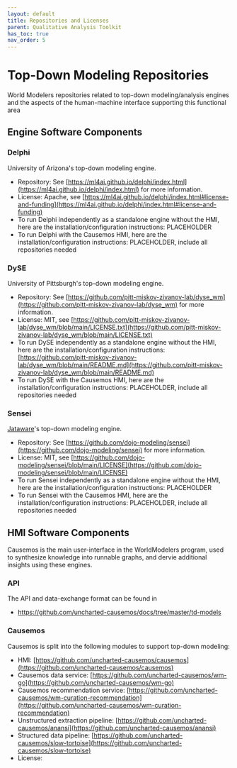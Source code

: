 ```yaml
---
layout: default
title: Repositories and Licenses
parent: Qualitative Analysis Toolkit
has_toc: true
nav_order: 5
---
```


# Top-Down Modeling Repositories
World Modelers repositories related to top-down modeling/analysis engines and the aspects of the human-machine interface supporting this functional area

## Engine Software Components

### Delphi

University of Arizona's top-down modeling engine. 
- Repository: See [https://ml4ai.github.io/delphi/index.html](https://ml4ai.github.io/delphi/index.html) for more information.
- License: Apache, see [https://ml4ai.github.io/delphi/index.html#license-and-funding](https://ml4ai.github.io/delphi/index.html#license-and-funding)
- To run Delphi independently as a standalone engine without the HMI, here are the installation/configuration instructions: PLACEHOLDER
- To run Delphi with the Causemos HMI, here are the installation/configuration instructions: PLACEHOLDER, include all repositories needed

### DySE

University of Pittsburgh's top-down modeling engine. 
- Repository: See [https://github.com/pitt-miskov-zivanov-lab/dyse_wm](https://github.com/pitt-miskov-zivanov-lab/dyse_wm) for more information.
- License: MIT, see [https://github.com/pitt-miskov-zivanov-lab/dyse_wm/blob/main/LICENSE.txt](https://github.com/pitt-miskov-zivanov-lab/dyse_wm/blob/main/LICENSE.txt)
- To run DySE independently as a standalone engine without the HMI, here are the installation/configuration instructions: [https://github.com/pitt-miskov-zivanov-lab/dyse_wm/blob/main/README.md](https://github.com/pitt-miskov-zivanov-lab/dyse_wm/blob/main/README.md)
- To run DySE with the Causemos HMI, here are the installation/configuration instructions: PLACEHOLDER, include all repositories needed

### Sensei

[Jataware](https://jataware.com/)'s top-down modeling engine. 
- Repository: See [https://github.com/dojo-modeling/sensei](https://github.com/dojo-modeling/sensei) for more information.
- License: MIT, see [https://github.com/dojo-modeling/sensei/blob/main/LICENSE](https://github.com/dojo-modeling/sensei/blob/main/LICENSE)
- To run Sensei independently as a standalone engine without the HMI, here are the installation/configuration instructions: PLACEHOLDER
- To run Sensei with the Causemos HMI, here are the installation/configuration instructions: PLACEHOLDER, include all repositories needed


## HMI Software Components
Causemos is the main user-interface in the WorldModelers program, used to synthesize knowledge into runnable graphs, and dervie additional insights using these engines.


### API
The API and data-exchange format can be found in
- https://github.com/uncharted-causemos/docs/tree/master/td-models

### Causemos
Causemos is split into the following modules to support top-down modeling:
- HMI: [https://github.com/uncharted-causemos/causemos](https://github.com/uncharted-causemos/causemos)
- Causemos data service: [https://github.com/uncharted-causemos/wm-go](https://github.com/uncharted-causemos/wm-go)
- Causemos recommendation service: [https://github.com/uncharted-causemos/wm-curation-recommendation](https://github.com/uncharted-causemos/wm-curation-recommendation)
- Unstructured extraction pipeline: [https://github.com/uncharted-causemos/anansi](https://github.com/uncharted-causemos/anansi)
- Structured data pipeline: [https://github.com/uncharted-causemos/slow-tortoise](https://github.com/uncharted-causemos/slow-tortoise)
- License:
